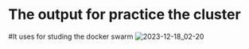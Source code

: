 # The output for practice the cluster
#It uses for studing the docker swarm 
![2023-12-18_02-20](https://github.com/TuanKiet97/docker_swarm_cluster/assets/55046864/5626e51e-edcd-4db0-8128-ddca9dfc5201)
